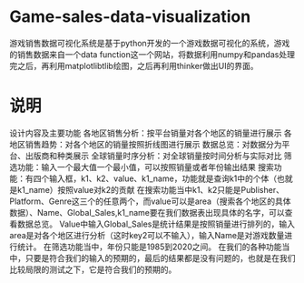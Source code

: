 # Game-sales-data-visualization
游戏销售数据可视化系统是基于python开发的一个游戏数据可视化的系统，游戏的销售数据来自一个data function这一个网站，将数据利用numpy和pandas处理完之后，再利用matplotlibtlib绘图，之后再利用thinker做出UI的界面。
# 说明
设计内容及主要功能
各地区销售分析：按平台销量对各个地区的销量进行展示
各地区销售趋势：对各个地区的销量按照折线图进行展示
数据总览：对数据分为平台、出版商和种类展示
全球销量时序分析：对全球销量按时间分析与实际对比
筛选功能：输入一个最大值一个最小值，可以按照销量或者年份输出结果
搜索功能：有四个输入框，k1、k2、value、k1_name，功能就是查询k1中的个体（也就是k1_name）按照value对k2的贡献
在搜索功能当中k1、k2只能是Publisher、Platform、Genre这三个的任意两个，而value可以是area（搜索各个地区的具体数据）、Name、Global_Sales,k1_name要在我们数据表出现具体的名字，可以查看数据总览。
Value中输入Global_Sales是统计结果是按照销量进行排列的，输入area是对各个地区进行分析（这时key2可以不输入），输入Name是对游戏数量进行统计。
在筛选功能当中，年份只能是1985到2020之间。
在我们的各种功能当中，只要是符合我们的输入的预期的，最后的结果都是没有问题的，也就是在我们比较局限的测试之下，它是符合我们的预期的。
